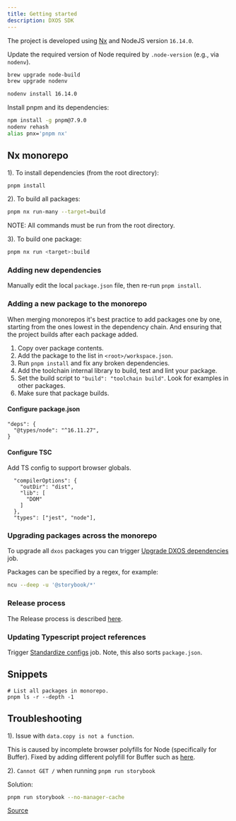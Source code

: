 ```yaml
---
title: Getting started
description: DXOS SDK
---
```


The project is developed using [Nx](https://nx.dev/) and NodeJS version `16.14.0`.

Update the required version of Node required by `.node-version` (e.g., via `nodenv`).

```bash
brew upgrade node-build
brew upgrade nodenv

nodenv install 16.14.0
```

Install pnpm and its dependencies:

```bash
npm install -g pnpm@7.9.0
nodenv rehash
alias pnx='pnpm nx'
```

## Nx monorepo

1). To install dependencies (from the root directory):

```bash
pnpm install 
```

2). To build all packages:

```bash
pnpm nx run-many --target=build
```

NOTE: All commands must be run from the root directory.

3). To build one package:

```bash
pnpm nx run <target>:build
```

### Adding new dependencies

Manually edit the local `package.json` file, then re-run `pnpm install`.

### Adding a new package to the monorepo

When merging monorepos it's best practice to add packages one by one, starting from the ones lowest in the dependency chain. And ensuring that the project builds after each package added.

1. Copy over package contents.
2. Add the package to the list in `<root>/workspace.json`.
3. Run `pnpm install` and fix any broken dependencies.
4. Add the toolchain internal library to build, test and lint your package.
5. Set the build script to `"build": "toolchain build"`. Look for examples in other packages.
6. Make sure that package builds.

#### Configure package.json

```
"deps": {
  "@types/node": "^16.11.27",
}
```

#### Configure TSC

Add TS config to support browser globals.

```
  "compilerOptions": {
    "outDir": "dist",
    "lib": [
      "DOM"
    ]
  },
  "types": ["jest", "node"],
```

### Upgrading packages across the monorepo

To upgrade all `dxos` packages you can trigger [Upgrade DXOS dependencies](https://github.com/dxos/protocols/actions/workflows/upgrade-deps.yml) job.

Packages can be specified by a regex, for example:

```bash
ncu --deep -u '@storybook/*'
```

### Release process

The Release process is described [here](https://github.com/dxos/eng/wiki/Build-System-~-Releases).

### Updating Typescript project references 

Trigger [Standardize configs](https://github.com/dxos/protocols/actions/workflows/sort-deps.yml) job.
Note, this also sorts `package.json`.

## Snippets

```
# List all packages in monorepo.
pnpm ls -r --depth -1
```

## Troubleshooting

1). Issue with `data.copy is not a function`.

This is caused by incomplete browser polyfills for Node (specifically for Buffer).
Fixed by adding different polyfill for Buffer such as [here](https://github.com/dxos/protocols/blob/551f5592384f5af69f6d46960d5c895050f1f211/packages/sdk/demos/.storybook/main.js#L33).

2). `Cannot GET /` when running `pnpm run storybook`

Solution:

```bash
pnpm run storybook --no-manager-cache
```

[Source](https://github.com/storybookjs/storybook/issues/14672#issuecomment-824627909)
